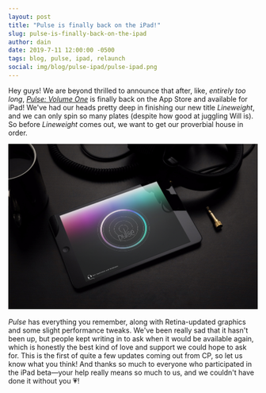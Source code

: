 ```yaml
---
layout: post
title: "Pulse is finally back on the iPad!"
slug: pulse-is-finally-back-on-the-ipad
author: dain
date: 2019-7-11 12:00:00 -0500
tags: blog, pulse, ipad, relaunch
social: img/blog/pulse-ipad/pulse-ipad.png
---
```

Hey guys! We are beyond thrilled to announce that after, like, _entirely too long_, [_Pulse: Volume One_](https://apps.apple.com/us/app/pulse-volume-one/id432667443) is finally back on the App Store and available for iPad! We've had our heads pretty deep in finishing our new title _Lineweight_, and we can only spin so many plates (despite how good at juggling Will is). So before _Lineweight_ comes out, we want to get our proverbial house in order.

[![Pulse iPad](/img/blog/pulse-ipad/pulse-ipad.png)](https://apps.apple.com/us/app/pulse-volume-one/id432667443)

_Pulse_ has everything you remember, along with Retina-updated graphics and some slight performance tweaks. We've been really sad that it hasn't been up, but people kept writing in to ask when it would be available again, which is honestly the best kind of love and support we could hope to ask for. This is the first of quite a few updates coming out from CP, so let us know what you think! And thanks so much to everyone who participated in the iPad beta—your help really means so much to us, and we couldn't have done it without you 💗!
